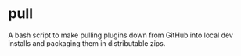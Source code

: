 # pull
A bash script to make pulling plugins down from GitHub into local dev installs and packaging them in distributable zips.
